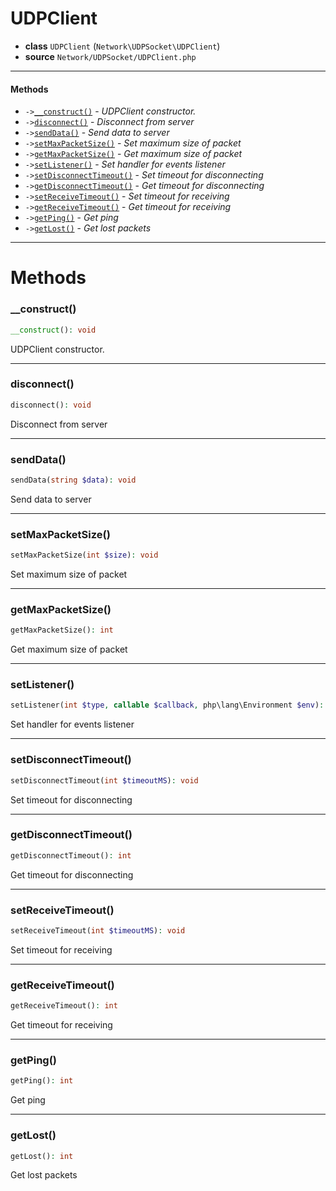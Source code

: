 # UDPClient

- **class** `UDPClient` (`Network\UDPSocket\UDPClient`)
- **source** `Network/UDPSocket/UDPClient.php`

---

#### Methods

- `->`[`__construct()`](#method-__construct) - _UDPClient constructor._
- `->`[`disconnect()`](#method-disconnect) - _Disconnect from server_
- `->`[`sendData()`](#method-senddata) - _Send data to server_
- `->`[`setMaxPacketSize()`](#method-setmaxpacketsize) - _Set maximum size of packet_
- `->`[`getMaxPacketSize()`](#method-getmaxpacketsize) - _Get maximum size of packet_
- `->`[`setListener()`](#method-setlistener) - _Set handler for events listener_
- `->`[`setDisconnectTimeout()`](#method-setdisconnecttimeout) - _Set timeout for disconnecting_
- `->`[`getDisconnectTimeout()`](#method-getdisconnecttimeout) - _Get timeout for disconnecting_
- `->`[`setReceiveTimeout()`](#method-setreceivetimeout) - _Set timeout for receiving_
- `->`[`getReceiveTimeout()`](#method-getreceivetimeout) - _Get timeout for receiving_
- `->`[`getPing()`](#method-getping) - _Get ping_
- `->`[`getLost()`](#method-getlost) - _Get lost packets_

---
# Methods

<a name="method-__construct"></a>

### __construct()
```php
__construct(): void
```
UDPClient constructor.

---

<a name="method-disconnect"></a>

### disconnect()
```php
disconnect(): void
```
Disconnect from server

---

<a name="method-senddata"></a>

### sendData()
```php
sendData(string $data): void
```
Send data to server

---

<a name="method-setmaxpacketsize"></a>

### setMaxPacketSize()
```php
setMaxPacketSize(int $size): void
```
Set maximum size of packet

---

<a name="method-getmaxpacketsize"></a>

### getMaxPacketSize()
```php
getMaxPacketSize(): int
```
Get maximum size of packet

---

<a name="method-setlistener"></a>

### setListener()
```php
setListener(int $type, callable $callback, php\lang\Environment $env): void
```
Set handler for events listener

---

<a name="method-setdisconnecttimeout"></a>

### setDisconnectTimeout()
```php
setDisconnectTimeout(int $timeoutMS): void
```
Set timeout for disconnecting

---

<a name="method-getdisconnecttimeout"></a>

### getDisconnectTimeout()
```php
getDisconnectTimeout(): int
```
Get timeout for disconnecting

---

<a name="method-setreceivetimeout"></a>

### setReceiveTimeout()
```php
setReceiveTimeout(int $timeoutMS): void
```
Set timeout for receiving

---

<a name="method-getreceivetimeout"></a>

### getReceiveTimeout()
```php
getReceiveTimeout(): int
```
Get timeout for receiving

---

<a name="method-getping"></a>

### getPing()
```php
getPing(): int
```
Get ping

---

<a name="method-getlost"></a>

### getLost()
```php
getLost(): int
```
Get lost packets